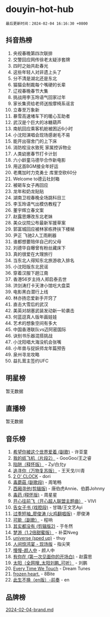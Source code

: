 # douyin-hot-hub

`最后更新时间：2024-02-04 16:16:30 +0800`

## 抖音热榜

1. 央视春晚第四次联排
1. 交警回应网传徐老太疑涉套牌
1. 四时之始共赴春光
1. 这些年轻人对非遗上头了
1. 分不清是湖北还是东北
1. 猫猫会制裁每个嘴硬的长辈
1. 辽视春晚春节大集
1. 挑战用李玉玲语气回家过年
1. 家长集资给老师送按摩椅系谣言
1. 立春至万象新
1. 暴雪高速堵车下的暖心互助者
1. 武汉是个巨大的冰糖葫芦
1. 南航回应乘客机舱被困近6小时
1. 小沈阳演唱会现场感谢毛不易
1. 能开出宿舍门的上下床
1. 消防栓没水致死 家属控诉物业
1. 人类幼崽春节打卡计划
1. 六小龄童马德华合作新电影
1. 用这首BGM接全年好运
1. 老鹰加时力克勇士 库里空砍60分
1. Welcome to德云社封箱
1. 被砸车女子再回应
1. 龙年和奶龙贴贴
1. 湖南卫视春晚全场跳科目三
1. 李玉玲语气出模仿教程了
1. 董宇辉立春文案
1. 赵露思爆改东北老妹
1. 美众议院公布最新军援草案
1. 郭富城回应被林家栋搀扶下楼梯
1. 尹正 飞驰2人工雨刷器
1. 谁都想要陪伴自己的父母
1. 刘德华自曝曾有粉丝藏床下
1. 真的很爱在大理旅行
1. 当东北人得知东北旅游收入排名
1. 小沈阳版东北民谣
1. 穿着汉服下趟江南
1. 香港56岁主持人郑启泰去世
1. 洪剑涛打卡天津小馆吃大盘菜
1. 电影黑白潜行上线
1. 林亦扬恋爱新手开窍了
1. 直击大雪后的武汉
1. 美英对胡塞武装发动新一轮袭击
1. 何蓝逗真人版年画娃娃
1. 艺术的想象空间有多大
1. 中国香港联队vs迈阿密国际
1. 诀别书乐器混搭挑战
1. 小沈阳唱大海没机会张嘴
1. 小年兽与捉妖师龙年篇预告
1. 泉州寻龙攻略
1. 益扎茸主签约UFC

## 明星榜

暂无数据

## 直播榜

暂无数据

## 音乐榜

1. [希望你被这个世界爱着 (副歌)](https://sf5-hl-cdn-tos.douyinstatic.com/obj/tos-cn-ve-2774/oUHCmWQfZlE3QQBKBeD8rCFLpJzPgCpImhsxMt) - 许亚童
1. [我的纸飞机（片段2）](https://sf5-hl-cdn-tos.douyinstatic.com/obj/tos-cn-ve-2774/oM2ZrKcg2CD5AeRB2gkeXOFB1IxAGJdZPazYHf) - GooGoo/王之睿
1. [陷阱（释怀版）](https://sf5-hl-cdn-tos.douyinstatic.com/obj/tos-cn-ve-2774/oE8C21LeZrzKLDFfQYgMzx4GAIHageG5IzayY7) - Zy/白允y
1. [追寻你（万物复苏版）](https://sf5-hl-cdn-tos.douyinstatic.com/obj/tos-cn-ve-2774/oYeAZJsbjIDit9APmBg8u6uDUQnHmoCf3gbo74) - 王天戈/川青
1. [2 O' CLOCK](https://sf5-hl-cdn-tos.douyinstatic.com/obj/tos-cn-ve-2774/oIUBICeqlYQHTigCBOnCMlwBZJkgiBjt1oDfbg) - dori
1. [毒蘑菇 (副歌段)](https://sf3-cdn-tos.douyinstatic.com/obj/tos-cn-ve-2774/ocDEUsfdLjxnlFXtfogBCiQCEqYB7QZgZ8VViM) - 周笔畅
1. [西厢寻他(剪辑版)](https://sf5-hl-cdn-tos.douyinstatic.com/obj/tos-cn-ve-2774/oUsAVfAQKlRNxEv5qxvIB8o5qmIWUcXbzJKJhw) - 唐伯虎Annie、伯爵Johnny
1. [毒药 (释怀版)](https://sf3-cdn-tos.douyinstatic.com/obj/tos-cn-ve-2774/oYILMEAzspdZBIzy4frJNB8ZHPHWAhiwowd4Ad) - 周星星
1. [开心往前飞（开心超人联盟主题曲）](https://sf3-cdn-tos.douyinstatic.com/obj/tos-cn-ve-2774/9d8fb7c82cf1421fb93a9fe925275e0a) - VIVI
1. [告女子书 (戏腔段)](https://sf5-hl-cdn-tos.douyinstatic.com/obj/tos-cn-ve-2774/osCCzFxWgstBDi92ZfBB4ht7gQENBmQMAl0eI6) - 甘璐/王文艺Ayi
1. [过季短袖_廖俊涛 (火鸡翻唱版)](https://sf5-hl-cdn-tos.douyinstatic.com/obj/tos-cn-ve-2774/ogQVJl0tRBKxQgZji7YClFEBrVDeHpPTWfCZbQ) - 廖俊涛
1. [可能（副歌）](https://sf5-hl-cdn-tos.douyinstatic.com/obj/tos-cn-ve-2774/cde1731888894259b333569393c2fb51) - 程响
1. [其实都没有 (剪辑版2)](https://sf5-hl-cdn-tos.douyinstatic.com/obj/tos-cn-ve-2774/oEBNQenHZtBhxYjGgUDQk0BCHTigQafgFlbQ7k) - 于冬然
1. [梦游（1.2倍甜蜜版）](https://sf3-cdn-tos.douyinstatic.com/obj/tos-cn-ve-2774/o4gyAUm8hwufoEABmwVIiQtHsFuGzAEEWtNMzo) - 补菜Nveg
1. [universe (sped up)](https://sf5-hl-cdn-tos.douyinstatic.com/obj/tos-cn-ve-2774/oIQnurQLDCsdYeegkM4CKuVb23MZBXtX6QB8bv) - thuy
1. [人间惊鸿宴 - 现场版](https://sf3-cdn-tos.douyinstatic.com/obj/tos-cn-ve-2774/osF4mrPePAf2Yv8Wfr5fATCHZwL5h1QiGQAKwz) - 指尖笑
1. [慢慢-颜人中](https://sf3-cdn-tos.douyinstatic.com/obj/tos-cn-ve-2774/ocjHNfBXdBxQNC8ZGAeoLMFTUgtBg8bkExunDC) - 颜人中
1. [有你在 (第一次见面你的开场白)](https://sf5-hl-cdn-tos.douyinstatic.com/obj/tos-cn-ve-2774/oAthrQ3ClJBfI57uBoFEgNDYtNCZ0TSYQQfxQ0) - 赵露思
1. [太阳（全网搜_太阳刘鹏_可听）](https://sf5-hl-cdn-tos.douyinstatic.com/obj/tos-cn-ve-2774/ogWbyIQnlBFImVbeDocRdCIYtBHlbJXgfZMvgz) - 刘鹏
1. [Every Time We Touch](https://sf5-hl-cdn-tos.douyinstatic.com/obj/tos-cn-ve-2774/ogN6lUKQeBBfEVhIOMikG1CcJjugxk1tztZyhP) - Dream Tunes
1. [frozen heart.](https://sf5-hl-cdn-tos.douyinstatic.com/obj/tos-cn-ve-2774/oIIWJfyjIACZA9zQMtnJ6hQQhFC4vhCupoRBsO) - 8Bite
1. [此生不换（en版）-前奏](https://sf3-cdn-tos.douyinstatic.com/obj/tos-cn-ve-2774/oMDvUGwhKrKYDEqXiMYEwxZqBWIJFA92CiLAO) - en

## 品牌榜

[2024-02-04-brand.md](2024-02-04-brand.md)
